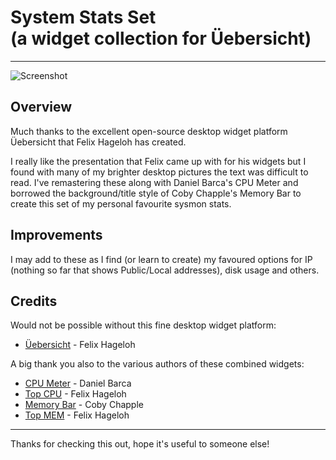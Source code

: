 # System Stats Set<br/>(a widget collection for Üebersicht)

---
![Screenshot](https://raw.githubusercontent.com/plmtr/Ubersicht-System-Stats-Set/master/screenshot.png)

## Overview
Much thanks to the excellent open-source desktop widget platform Üebersicht that Felix Hageloh has created.

I really like the presentation that Felix came up with for his widgets but I found with many of my brighter desktop pictures the text was difficult to read. I've remastering these along with Daniel Barca's CPU Meter and borrowed the background/title style of Coby Chapple's Memory Bar to create this set of my personal favourite sysmon stats.

## Improvements
I may add to these as I find (or learn to create) my favoured options for IP (nothing so far that shows Public/Local addresses), disk usage and others.

## Credits

Would not be possible without this fine desktop widget platform:

* [Üebersicht](https://github.com/felixhageloh/uebersicht) - Felix Hageloh

A big thank you also to the various authors of these combined widgets:

* [CPU Meter](https://github.com/DaniBarca/CPU-Usage-bar-Widget) - Daniel Barca
* [Top CPU](https://raw.githubusercontent.com/felixhageloh/uebersicht-widgets/master/top-cpu/top-cpu.widget.zip) - Felix Hageloh
* [Memory Bar](https://github.com/cobyism/ubersicht-memory-bar) - Coby Chapple
* [Top MEM](https://raw.githubusercontent.com/felixhageloh/uebersicht-widgets/master/top-mem/top-mem.widget.zip) - Felix Hageloh

---

Thanks for checking this out, hope it's useful to someone else!